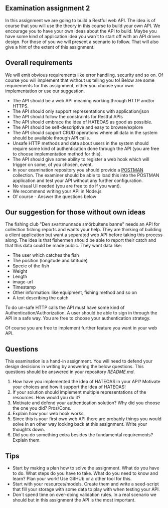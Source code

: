 ## Examination assignment 2
In this assignment we are going to build a Restful web API. The idea is of course that you will use the theory in this course to build your own API. We encourage you to have your own ideas about the API to build. Maybe you have some kind of application idea you wan´t to start off with an API driven design. For those of you we will present a scenario to follow. That will also give a hint of the extent of this assignment.

## Overall requirements

We will emit obvious requirements like error handling, security and so on. Of course you will implement that without us telling you to! Below are some requirements for this assignment, either you choose your own implementation or use our suggestion.

* The API should be a web API meaning working through HTTP and/or HTTPS.
* The API should only support representations with application/json
* The API should follow the constraints for Restful APIs
* The API should embrace the idea of HATEOAS as good as possible.
* The API should be self-descriptive and easy to browse/explore
* The API should support CRUD operations where all data in the system should be available through API calls.
* Unsafe HTTP methods and data about users in the system should require some kind of authentication done through the API (you are free to choose implementation method for this).
* The API should give some ability to register a web hook which will trigger on some, of you chosen, event.
* In your examination repository you should provide a [POSTMAN](https://chrome.google.com/webstore/detail/postman/fhbjgbiflinjbdggehcddcbncdddomop) collection. The examiner should be able to load this into the POSTMAN application and test your API without any further configuration.
* No visual UI needed (you are free to do if you want).
* We recommend writing your API in Node.js
* Of course - Answer the questions below

## Our suggestion for those without own ideas
The fishing club "Den svartmunnade smörbultens banne" needs an API for collection fishing reports and wants your help. They are thinking of building a client application but want a separated web API before taking this process along. The idea is that fishermen should be able to report their catch and that this data could be made public. They want data like:

* The user which catches the fish
* The position (longitude and latitude)
* Specie of the fish
* Weight
* Length
* image-url
* Timestamp
* Other information: like equipment, fishing method and so on
* A text describing the catch

To do un-safe HTTP calls the API must have some kind of Authentication/Authorization. A user should be able to sign in through the API in a safe way. You are free to choose your authentication strategy.

Of course you are free to implement further feature you want in your web API.

## Questions
This examination is a hand-in assignment. You will need to defend your design decisions in writing by answering the below questions. This questions should be answered in your repository *README.md*.

1. How have you implemented the idea of HATEOAS in your API? Motivate your choices and how it support the idea of HATEOAS!
2. If your solution should implement multiple representations of the resources. How would you do it?
3. Motivate and defend your authentication solution? Why did you choose the one you did? Pros/Cons.
4. Explain how your web hook works.
5. Since this is your first own web API there are probably things you would solve in an other way looking back at this assignment. Write your thoughts down.
6. Did you do something extra besides the fundamental requirements? Explain them.

## Tips
* Start by making a plan how to solve the assignment. What do you have to do. What steps do you have to take. What do you need to know and learn? Plan your work! Use GitHUb or a other tool for this.
* Start with your resources/models. Create them and write a seed-script that fill your storage with some data to play with when testing your API.
* Don´t spend time on over-doing validation rules. In a real scenario we should but in this assignment the API is the most important.
